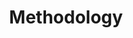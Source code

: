 ---
# This topic lives at
# https://digital.gov/topics/methodology

# Topic Title
title: "Methodology"

# description — keep it short and clear
# summary: ""

# Weight
weight: 1

# For more information on managing topics,
# see https://github.com/GSA/digitalgov.gov/wiki/topics
---